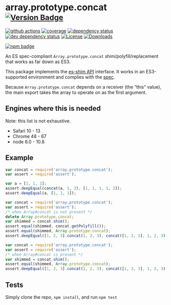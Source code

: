 # array.prototype.concat <sup>[![Version Badge][npm-version-svg]][package-url]</sup>

[![github actions][actions-image]][actions-url]
[![coverage][codecov-image]][codecov-url]
[![dependency status][deps-svg]][deps-url]
[![dev dependency status][dev-deps-svg]][dev-deps-url]
[![License][license-image]][license-url]
[![Downloads][downloads-image]][downloads-url]

[![npm badge][npm-badge-png]][package-url]

An ES spec-compliant `Array.prototype.concat` shim/polyfill/replacement that works as far down as ES3.

This package implements the [es-shim API](https://github.com/es-shims/api) interface. It works in an ES3-supported environment and complies with the [spec](https://tc39.es/ecma262/#sec-array.prototype.concat).

Because `Array.prototype.concat` depends on a receiver (the “this” value), the main export takes the array to operate on as the first argument.

## Engines where this is needed

Note: this list is not exhaustive.

  - Safari 10 - 13
  - Chrome 48 - 67
  - node 6.0 - 10.8

## Example

```js
var concat = require('array.prototype.concat');
var assert = require('assert');

var a = [1, 1, 1];
assert.deepEqual(concat(a, 1, 2), [1, 1, 1, 1, 2]);
assert.deepEqual(a, [1, 1, 1]);
```

```js
var concat = require('array.prototype.concat');
var assert = require('assert');
/* when Array#concat is not present */
delete Array.prototype.concat;
var shimmed = concat.shim();
assert.equal(shimmed, concat.getPolyfill());
assert.equal(shimmed, Array.prototype.concat);
assert.deepEqual([1, 2, 3].concat(1, 2, 3), concat([1, 2, 3], 1, 2, 3));
```

```js
var concat = require('array.prototype.concat');
var assert = require('assert');
/* when Array#concat is present */
var shimmed = concat.shim();
assert.equal(shimmed, Array.prototype.concat);
assert.deepEqual([1, 2, 3].concat(1, 2, 3), concat([1, 2, 3], 1, 2, 3));
```

## Tests
Simply clone the repo, `npm install`, and run `npm test`

[package-url]: https://npmjs.org/package/array.prototype.concat
[npm-version-svg]: https://versionbadg.es/es-shims/Array.prototype.concat.svg
[deps-svg]: https://david-dm.org/es-shims/Array.prototype.concat.svg
[deps-url]: https://david-dm.org/es-shims/Array.prototype.concat
[dev-deps-svg]: https://david-dm.org/es-shims/Array.prototype.concat/dev-status.svg
[dev-deps-url]: https://david-dm.org/es-shims/Array.prototype.concat#info=devDependencies
[npm-badge-png]: https://nodei.co/npm/array.prototype.concat.png?downloads=true&stars=true
[license-image]: https://img.shields.io/npm/l/array.prototype.concat.svg
[license-url]: LICENSE
[downloads-image]: https://img.shields.io/npm/dm/array.prototype.concat.svg
[downloads-url]: https://npm-stat.com/charts.html?package=array.prototype.concat
[codecov-image]: https://codecov.io/gh/es-shims/Array.prototype.concat/branch/main/graphs/badge.svg
[codecov-url]: https://app.codecov.io/gh/es-shims/Array.prototype.concat/
[actions-image]: https://img.shields.io/endpoint?url=https://github-actions-badge-u3jn4tfpocch.runkit.sh/es-shims/Array.prototype.concat
[actions-url]: https://github.com/es-shims/Array.prototype.concat/actions
